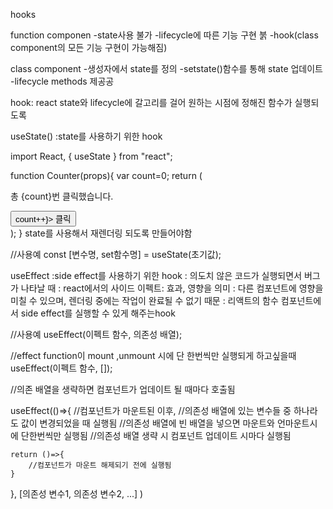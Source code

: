 hooks

function componen
-state사용 불가
-lifecycle에 따른 기능 구현 붉
-hook(class component의 모든 기능 구현이 가능해짐)

class component -생성자에서 state를 정의
-setstate()함수를 통해 state 업데이트
-lifecycle methods 제공공

hook:
react state와 lifecycle에 갈고리를 걸어 원하는 시점에 정해진 함수가 실행되도록

useState()
:state를 사용하기 위한 hook

import React, { useState } from "react";

function Counter(props){
var count=0;
return (
<div>
<p> 총 {count}번 클릭했습니다. </p>
<button onClick={() => count++}>
클릭
</buttion>
</div>
);
}
state를 사용해서 재렌더링 되도록 만들어야함

//사용예
const [변수명, set함수명] = useState(초기값);

useEffect
:side effect를 사용하기 위한 hook
: 의도치 않은 코드가 실행되면서 버그가 나타날 때
: react에서의 사이드 이펙트: 효과, 영향을 의미
: 다른 컴포넌트에 영향을 미칠 수 있으며, 렌더링 중에는 작업이 완료될 수 없기 때문
: 리액트의 함수 컴포넌트에서 side effect를 실행할 수 있게 해주는hook

//사용예
useEffect(이펙트 함수, 의존성 배열);

//effect function이 mount ,unmount 시에 단 한번씩만 실행되게 하고싶을때
useEffect(이펙트 함수, []);

//의존 배열을 생략하면 컴포넌트가 업데이트 될 때마다 호출됨

useEffect(()=>{
//컴포넌트가 마운트된 이후,
//의존성 배열에 있는 변수들 중 하나라도 값이 변경되었을 때 실행됨
//의존성 배열에 빈 배열을 넣으면 마운트와 언마운트시에 단한번씩만 실행됨
//의존성 배열 생략 시 컴포넌트 업데이트 시마다 실행됨

    return ()=>{
        //컴포넌트가 마운트 해제되기 전에 실행됨
    }

}, [의존성 변수1, 의존성 변수2, ...]
)
